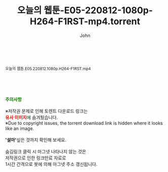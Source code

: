 ﻿---
layout: post
title:  "오늘의 웹툰-E05-220812-1080p-H264-F1RST-mp4.torrent"
author: John
categories: [ 드라마 ]
tags: [  ]
image:  
description: "오늘의 웹툰-E05-220812-1080p-H264-F1RST-mp4 torrent 정보 공유"
toc: true
toc_sticky: true
---

<br>
<div class="view-img">
<a class="view_image" href="http://torrentmobile62.com/bbs/view_image.php?fn=%2Fdata%2Ffile%2Fdrama%2F3735183265_cjrxRzQE_f56289ecc9108fec000418845dce3c901bb0a220.jpg" target="_blank"><img alt="" class="img-tag" content="http://torrentmobile62.com/data/file/drama/3735183265_cjrxRzQE_f56289ecc9108fec000418845dce3c901bb0a220.jpg" itemprop="image" src="http://torrentmobile62.com/data/file/drama/thumb-3735183265_cjrxRzQE_f56289ecc9108fec000418845dce3c901bb0a220_835x2212.jpg"/></a></div><div class="view-content" itemprop="description">
<p><span style="font-size:12px;">오늘의 웹툰.E05.220812.1080p.H264-F1RST.mp4</span> </p> </div>
    
<br><br><br>
<p data-ke-size="size16"><b><span style="color: green;">주의사항</span></b><br /><br />※저작권 문제로 인해 토렌트 다운로드 링크는<br /><b><span style="color: red;">유사 이미지</span></b>에 숨겨뒀습니다.<br />※Due to copyright issues, the torrent download link is hidden where it looks like an image.<br /><br /><b>'설마'</b>싶은 것까지 확인해 보세요.<br /><br />숨김링크 클릭 시 마그넷 나타나지 않는 것은<br />저작권으로 인한 링크만료 자료로<br />1시간 간격으로 봇에 의해 마그넷 주소 갱신됩니다.</p>
